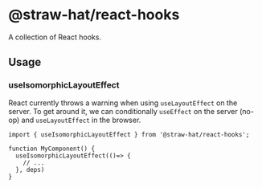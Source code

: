 # @straw-hat/react-hooks

A collection of React hooks.

## Usage

### useIsomorphicLayoutEffect

React currently throws a warning when using `useLayoutEffect` on the server. To
get around it, we can conditionally `useEffect` on the server (no-op) and
`useLayoutEffect` in the browser.

```tsx
import { useIsomorphicLayoutEffect } from '@straw-hat/react-hooks';

function MyComponent() {
  useIsomorphicLayoutEffect(()=> {
    // ...
  }, deps)
}
```
